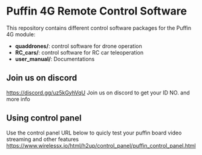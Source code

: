 # Puffin 4G Remote Control Software

This repository contains different control software packages for the Puffin 4G module:

- **quaddrones/**: control software for drone operation
- **RC_cars/**: control software for RC car teleoperation
- **user_manual/**: Documentations

## Join us on discord 
https://discord.gg/uz5kGyhVqU
Join us on discord to get your ID NO. and more info 

## Using control panel 
Use the control panel URL below to quicly test your puffin board video streaming and other features 
https://www.wirelessx.io/html/h2up/control_panel/puffin_control_panel.html
